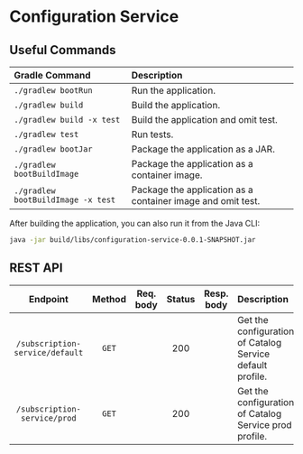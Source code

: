 # Configuration Service

## Useful Commands

| Gradle Command	                 | Description                                                  |
|:-----------------------------------|:-------------------------------------------------------------|
| `./gradlew bootRun`                | Run the application.                                         |
| `./gradlew build`                  | Build the application.                                       |
| `./gradlew build -x test`          | Build the application and omit test.                         |
| `./gradlew test`                   | Run tests.                                                   |
| `./gradlew bootJar`                | Package the application as a JAR.                            |
| `./gradlew bootBuildImage`         | Package the application as a container image.                |
| `./gradlew bootBuildImage -x test` | Package the application as a container image and omit test.  |

After building the application, you can also run it from the Java CLI:

```bash
java -jar build/libs/configuration-service-0.0.1-SNAPSHOT.jar
```

## REST API

| Endpoint	                       | Method   | Req. body  | Status | Resp. body     | Description    		    	                             |
|:--------------------------------:|:--------:|:----------:|:------:|:--------------:|:----------------------------------------------------------|
| `/subscription-service/default`  | `GET`    |            | 200    |                | Get the configuration of Catalog Service default profile. |
| `/subscription-service/prod`     | `GET`    |            | 200    |                | Get the configuration of Catalog Service prod profile.    |
